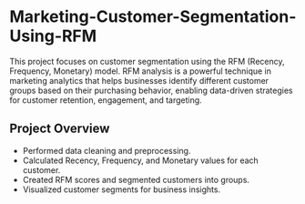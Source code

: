 # Marketing-Customer-Segmentation-Using-RFM
This project focuses on customer segmentation using the RFM (Recency, Frequency, Monetary) model. RFM analysis is a powerful technique in marketing analytics that helps businesses identify different customer groups based on their purchasing behavior, enabling data-driven strategies for customer retention, engagement, and targeting.
## Project Overview
- Performed data cleaning and preprocessing.
- Calculated Recency, Frequency, and Monetary values for each customer.
- Created RFM scores and segmented customers into groups.
- Visualized customer segments for business insights.

